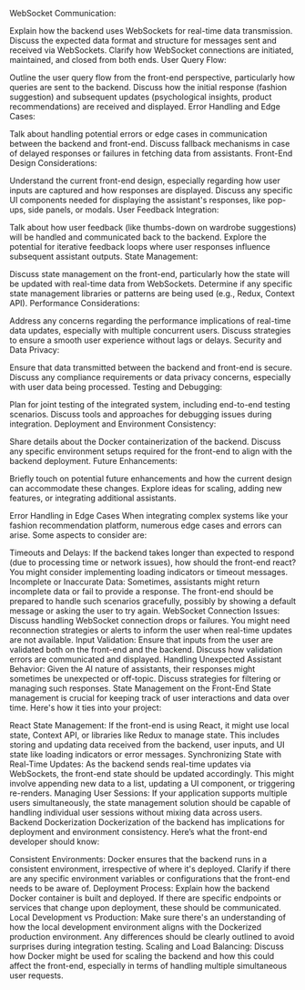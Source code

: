 WebSocket Communication:

Explain how the backend uses WebSockets for real-time data transmission.
Discuss the expected data format and structure for messages sent and received via WebSockets.
Clarify how WebSocket connections are initiated, maintained, and closed from both ends.
User Query Flow:

Outline the user query flow from the front-end perspective, particularly how queries are sent to the backend.
Discuss how the initial response (fashion suggestion) and subsequent updates (psychological insights, product recommendations) are received and displayed.
Error Handling and Edge Cases:

Talk about handling potential errors or edge cases in communication between the backend and front-end.
Discuss fallback mechanisms in case of delayed responses or failures in fetching data from assistants.
Front-End Design Considerations:

Understand the current front-end design, especially regarding how user inputs are captured and how responses are displayed.
Discuss any specific UI components needed for displaying the assistant's responses, like pop-ups, side panels, or modals.
User Feedback Integration:

Talk about how user feedback (like thumbs-down on wardrobe suggestions) will be handled and communicated back to the backend.
Explore the potential for iterative feedback loops where user responses influence subsequent assistant outputs.
State Management:

Discuss state management on the front-end, particularly how the state will be updated with real-time data from WebSockets.
Determine if any specific state management libraries or patterns are being used (e.g., Redux, Context API).
Performance Considerations:

Address any concerns regarding the performance implications of real-time data updates, especially with multiple concurrent users.
Discuss strategies to ensure a smooth user experience without lags or delays.
Security and Data Privacy:

Ensure that data transmitted between the backend and front-end is secure.
Discuss any compliance requirements or data privacy concerns, especially with user data being processed.
Testing and Debugging:

Plan for joint testing of the integrated system, including end-to-end testing scenarios.
Discuss tools and approaches for debugging issues during integration.
Deployment and Environment Consistency:

Share details about the Docker containerization of the backend.
Discuss any specific environment setups required for the front-end to align with the backend deployment.
Future Enhancements:

Briefly touch on potential future enhancements and how the current design can accommodate these changes.
Explore ideas for scaling, adding new features, or integrating additional assistants.



Error Handling in Edge Cases
When integrating complex systems like your fashion recommendation platform, numerous edge cases and errors can arise. Some aspects to consider are:

Timeouts and Delays: If the backend takes longer than expected to respond (due to processing time or network issues), how should the front-end react? You might consider implementing loading indicators or timeout messages.
Incomplete or Inaccurate Data: Sometimes, assistants might return incomplete data or fail to provide a response. The front-end should be prepared to handle such scenarios gracefully, possibly by showing a default message or asking the user to try again.
WebSocket Connection Issues: Discuss handling WebSocket connection drops or failures. You might need reconnection strategies or alerts to inform the user when real-time updates are not available.
Input Validation: Ensure that inputs from the user are validated both on the front-end and the backend. Discuss how validation errors are communicated and displayed.
Handling Unexpected Assistant Behavior: Given the AI nature of assistants, their responses might sometimes be unexpected or off-topic. Discuss strategies for filtering or managing such responses.
State Management on the Front-End
State management is crucial for keeping track of user interactions and data over time. Here's how it ties into your project:

React State Management: If the front-end is using React, it might use local state, Context API, or libraries like Redux to manage state. This includes storing and updating data received from the backend, user inputs, and UI state like loading indicators or error messages.
Synchronizing State with Real-Time Updates: As the backend sends real-time updates via WebSockets, the front-end state should be updated accordingly. This might involve appending new data to a list, updating a UI component, or triggering re-renders.
Managing User Sessions: If your application supports multiple users simultaneously, the state management solution should be capable of handling individual user sessions without mixing data across users.
Backend Dockerization
Dockerization of the backend has implications for deployment and environment consistency. Here’s what the front-end developer should know:

Consistent Environments: Docker ensures that the backend runs in a consistent environment, irrespective of where it's deployed. Clarify if there are any specific environment variables or configurations that the front-end needs to be aware of.
Deployment Process: Explain how the backend Docker container is built and deployed. If there are specific endpoints or services that change upon deployment, these should be communicated.
Local Development vs Production: Make sure there's an understanding of how the local development environment aligns with the Dockerized production environment. Any differences should be clearly outlined to avoid surprises during integration testing.
Scaling and Load Balancing: Discuss how Docker might be used for scaling the backend and how this could affect the front-end, especially in terms of handling multiple simultaneous user requests.
